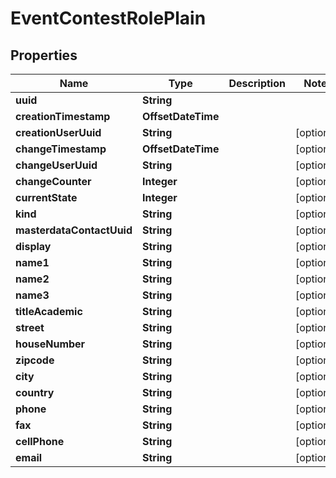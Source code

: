 

# EventContestRolePlain


## Properties

Name | Type | Description | Notes
------------ | ------------- | ------------- | -------------
**uuid** | **String** |  | 
**creationTimestamp** | **OffsetDateTime** |  | 
**creationUserUuid** | **String** |  |  [optional]
**changeTimestamp** | **OffsetDateTime** |  |  [optional]
**changeUserUuid** | **String** |  |  [optional]
**changeCounter** | **Integer** |  |  [optional]
**currentState** | **Integer** |  |  [optional]
**kind** | **String** |  |  [optional]
**masterdataContactUuid** | **String** |  |  [optional]
**display** | **String** |  |  [optional]
**name1** | **String** |  |  [optional]
**name2** | **String** |  |  [optional]
**name3** | **String** |  |  [optional]
**titleAcademic** | **String** |  |  [optional]
**street** | **String** |  |  [optional]
**houseNumber** | **String** |  |  [optional]
**zipcode** | **String** |  |  [optional]
**city** | **String** |  |  [optional]
**country** | **String** |  |  [optional]
**phone** | **String** |  |  [optional]
**fax** | **String** |  |  [optional]
**cellPhone** | **String** |  |  [optional]
**email** | **String** |  |  [optional]



